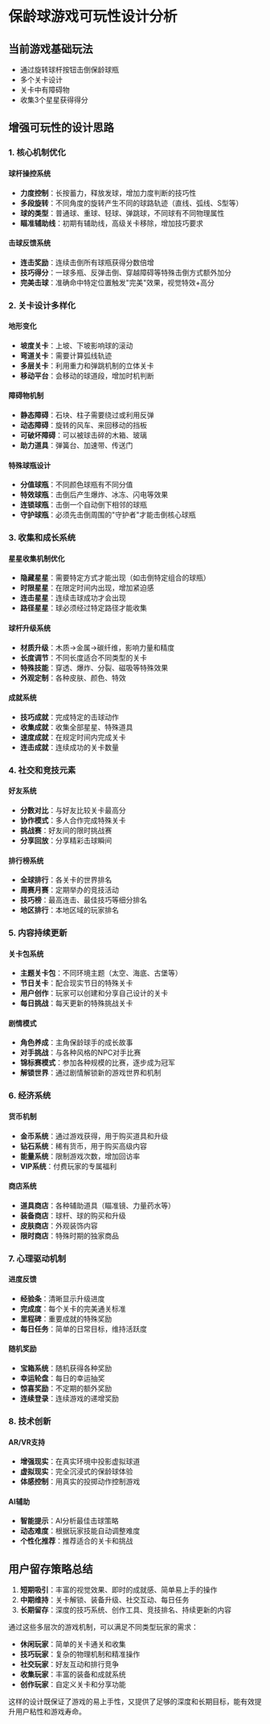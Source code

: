 # 保龄球游戏可玩性设计分析

## 当前游戏基础玩法
- 通过旋转球杆按钮击倒保龄球瓶
- 多个关卡设计
- 关卡中有障碍物
- 收集3个星星获得得分

## 增强可玩性的设计思路

### 1. 核心机制优化

#### 球杆操控系统
- **力度控制**：长按蓄力，释放发球，增加力度判断的技巧性
- **多段旋转**：不同角度的旋转产生不同的球路轨迹（直线、弧线、S型等）
- **球的类型**：普通球、重球、轻球、弹跳球，不同球有不同物理属性
- **瞄准辅助线**：初期有辅助线，高级关卡移除，增加技巧要求

#### 击球反馈系统
- **连击奖励**：连续击倒所有球瓶获得分数倍增
- **技巧得分**：一球多瓶、反弹击倒、穿越障碍等特殊击倒方式额外加分
- **完美击球**：准确命中特定位置触发"完美"效果，视觉特效+高分

### 2. 关卡设计多样化

#### 地形变化
- **坡度关卡**：上坡、下坡影响球的滚动
- **弯道关卡**：需要计算弧线轨迹
- **多层关卡**：利用重力和弹跳机制的立体关卡
- **移动平台**：会移动的球道段，增加时机判断

#### 障碍物机制
- **静态障碍**：石块、柱子需要绕过或利用反弹
- **动态障碍**：旋转的风车、来回移动的挡板
- **可破坏障碍**：可以被球击碎的木箱、玻璃
- **助力道具**：弹簧台、加速带、传送门

#### 特殊球瓶设计
- **分值球瓶**：不同颜色球瓶有不同分值
- **特效球瓶**：击倒后产生爆炸、冰冻、闪电等效果
- **连锁球瓶**：击倒一个自动倒下相邻的球瓶
- **守护球瓶**：必须先击倒周围的"守护者"才能击倒核心球瓶

### 3. 收集和成长系统

#### 星星收集机制优化
- **隐藏星星**：需要特定方式才能出现（如击倒特定组合的球瓶）
- **时限星星**：在限定时间内出现，增加紧迫感
- **连击星星**：连续击球成功才会出现
- **路径星星**：球必须经过特定路径才能收集

#### 球杆升级系统
- **材质升级**：木质→金属→碳纤维，影响力量和精度
- **长度调节**：不同长度适合不同类型的关卡
- **特殊技能**：穿透、爆炸、分裂、磁吸等特殊效果
- **外观定制**：各种皮肤、颜色、特效

#### 成就系统
- **技巧成就**：完成特定的击球动作
- **收集成就**：收集全部星星、特殊道具
- **速度成就**：在规定时间内完成关卡
- **连击成就**：连续成功的关卡数量

### 4. 社交和竞技元素

#### 好友系统
- **分数对比**：与好友比较关卡最高分
- **协作模式**：多人合作完成特殊关卡
- **挑战赛**：好友间的限时挑战赛
- **分享回放**：分享精彩击球瞬间

#### 排行榜系统
- **全球排行**：各关卡的世界排名
- **周赛月赛**：定期举办的竞技活动
- **技巧榜**：最高连击、最佳技巧等细分排名
- **地区排行**：本地区域的玩家排名

### 5. 内容持续更新

#### 关卡包系统
- **主题关卡包**：不同环境主题（太空、海底、古堡等）
- **节日关卡**：配合现实节日的特殊关卡
- **用户创作**：玩家可以创建和分享自己设计的关卡
- **每日挑战**：每天更新的特殊挑战关卡

#### 剧情模式
- **角色养成**：主角保龄球手的成长故事
- **对手挑战**：与各种风格的NPC对手比赛
- **锦标赛模式**：参加各种规模的比赛，逐步成为冠军
- **解锁世界**：通过剧情解锁新的游戏世界和机制

### 6. 经济系统

#### 货币机制
- **金币系统**：通过游戏获得，用于购买道具和升级
- **钻石系统**：稀有货币，用于购买高级内容
- **能量系统**：限制游戏次数，增加回访率
- **VIP系统**：付费玩家的专属福利

#### 商店系统
- **道具商店**：各种辅助道具（瞄准镜、力量药水等）
- **装备商店**：球杆、球的购买和升级
- **皮肤商店**：外观装饰内容
- **限时商店**：特殊时期的独家商品

### 7. 心理驱动机制

#### 进度反馈
- **经验条**：清晰显示升级进度
- **完成度**：每个关卡的完美通关标准
- **里程碑**：重要成就的特殊奖励
- **每日任务**：简单的日常目标，维持活跃度

#### 随机奖励
- **宝箱系统**：随机获得各种奖励
- **幸运轮盘**：每日的幸运抽奖
- **惊喜奖励**：不定期的额外奖励
- **连续登录**：连续游戏的递增奖励

### 8. 技术创新

#### AR/VR支持
- **增强现实**：在真实环境中投影虚拟球道
- **虚拟现实**：完全沉浸式的保龄球体验
- **体感控制**：用真实的投掷动作控制游戏

#### AI辅助
- **智能提示**：AI分析最佳击球策略
- **动态难度**：根据玩家技能自动调整难度
- **个性化推荐**：推荐适合的关卡和挑战

## 用户留存策略总结

1. **短期吸引**：丰富的视觉效果、即时的成就感、简单易上手的操作
2. **中期维持**：关卡解锁、装备升级、社交互动、每日任务
3. **长期留存**：深度的技巧系统、创作工具、竞技排名、持续更新的内容

通过这些多层次的游戏机制，可以满足不同类型玩家的需求：
- **休闲玩家**：简单的关卡通关和收集
- **技巧玩家**：复杂的物理机制和精准操作
- **社交玩家**：好友互动和排行竞争
- **收集玩家**：丰富的装备和成就系统
- **创作玩家**：自定义关卡和分享功能

这样的设计既保证了游戏的易上手性，又提供了足够的深度和长期目标，能有效提升用户粘性和游戏寿命。